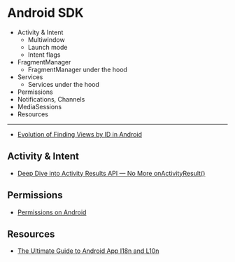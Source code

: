 
# Android SDK

- Activity & Intent
  - Multiwindow 
  - Launch mode
  - Intent flags
- FragmentManager
  - FragmentManager under the hood
- Services
  - Services under the hood
- Permissions
- Notifications, Channels
- MediaSessions
- Resources

___

- [Evolution of Finding Views by ID in Android](https://android.jlelse.eu/evolution-of-finding-views-android-98b8ef5b9249)

## Activity & Intent

- [Deep Dive into Activity Results API — No More onActivityResult()](https://android.jlelse.eu/activity-results-api-69be5a225e86)

## Permissions

- [Permissions on Android](https://developer.android.com/guide/topics/permissions/overview)


## Resources
- [The Ultimate Guide to Android App I18n and L10n](https://proandroiddev.com/the-ultimate-guide-to-android-app-internationalization-and-localization-89b6c33fe741)
